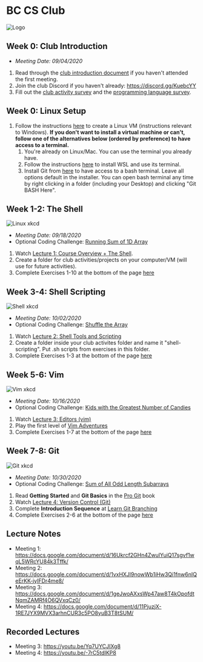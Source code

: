 # BC CS Club
![Logo](https://i.imgur.com/K2QpwMC.png)



## Week 0: Club Introduction
- *Meeting Date: 09/04/2020*
1. Read through the [club introduction document](https://docs.google.com/document/d/1yWK_GPunpKuXC55gCPNOfpcrNIuf9G5CEHaIOU95lQo/) if you haven't attended the first meeting.
2. Join the club Discord if you haven't already: https://discord.gg/KuebcYY
3. Fill out the [club activity survey](https://forms.gle/9KE8Hb8bQyduEXi46) and the [programming language survey](https://forms.gle/YL28YejfZWoetbTu8).

## Week 0: Linux Setup
1. Follow the instructions [here](https://docs.google.com/document/d/1ysMMv5nPhDEp0-l90vsOX99Jo3HtsrAspkxrqPn4jbE/) to create a Linux VM (instructions relevant to Windows). **If you don't want to install a virtual machine or can't, follow one of the alternatives below (ordered by preference) to have access to a terminal.**
   1. You're already on Linux/Mac. You can use the terminal you already have.
   2. Follow the instructions [here](https://docs.microsoft.com/en-us/windows/wsl/install-win10) to install WSL and use its terminal.
   3. Install Git from [here](https://gitforwindows.org/) to have access to a bash terminal. Leave all options default in the installer. You can open bash terminal any time by right clicking in a folder (including your Desktop) and clicking "Git BASH Here".

## Week 1-2: The Shell
![Linux xkcd](https://imgs.xkcd.com/comics/linux_user_at_best_buy.png)
- *Meeting Date: 09/18/2020*
- Optional Coding Challenge: [Running Sum of 1D Array](https://leetcode.com/problems/running-sum-of-1d-array/)

1. Watch [Lecture 1: Course Overview + The Shell](https://www.youtube.com/watch?v=Z56Jmr9Z34Q).
2. Create a folder for club activities/projects on your computer/VM (will use for future activities).
3. Complete Exercises 1-10 at the bottom of the page [here](https://missing.csail.mit.edu/2020/course-shell/)

## Week 3-4: Shell Scripting
![Shell xkcd](https://imgs.xkcd.com/comics/automation.png)
- *Meeting Date: 10/02/2020*
- Optional Coding Challenge: [Shuffle the Array](https://leetcode.com/problems/shuffle-the-array/)
1. Watch [Lecture 2: Shell Tools and Scripting](https://www.youtube.com/watch?v=kgII-YWo3Zw)
2. Create a folder inside your club activites folder and name it "shell-scripting". Put .sh scripts from exercises in this folder.
3. Complete Exercises 1-3 at the bottom of the page [here](https://missing.csail.mit.edu/2020/shell-tools/)

## Week 5-6: Vim
![Vim xkcd](https://imgs.xkcd.com/comics/real_programmers.png)
- *Meeting Date: 10/16/2020*
- Optional Coding Challenge: [Kids with the Greatest Number of Candies](https://leetcode.com/problems/kids-with-the-greatest-number-of-candies/)
1. Watch [Lecture 3: Editors (vim)](https://www.youtube.com/watch?v=a6Q8Na575qc)
2. Play the first level of [Vim Adventures](https://vim-adventures.com/)
3. Complete Exercises 1-7 at the bottom of the page [here](https://missing.csail.mit.edu/2020/editors/)

## Week 7-8: Git
![Git xkcd](https://imgs.xkcd.com/comics/git.png)
- *Meeting Date: 10/30/2020*
- Optional Coding Challenge: [Sum of All Odd Length Subarrays](https://leetcode.com/problems/sum-of-all-odd-length-subarrays/)
1. Read **Getting Started** and **Git Basics** in the [Pro Git](https://git-scm.com/book/en/v2) book
2. Watch [Lecture 4: Version Control (Git)](https://www.youtube.com/watch?v=2sjqTHE0zok)
3. Complete **Introduction Sequence** at [Learn Git Branching](https://learngitbranching.js.org/)
4. Complete Exercises 2-6 at the bottom of the page [here](https://missing.csail.mit.edu/2020/version-control/)

## Lecture Notes
- Meeting 1: https://docs.google.com/document/d/16Ukrcf2GHn4ZwulYuiQ17sgvf1wqL5WRcYU84k3Tffk/
- Meeting 2: https://docs.google.com/document/d/1vxHXJl9nowWb1iHw3Qi1fnw6nIQeErKK-jyIFDr4me8/
- Meeting 3: https://docs.google.com/document/d/1geJwoAXxsWp47aw8T4kOpofdtNqmZAMRf4O6QVxqCz0/
- Meeting 4: https://docs.google.com/document/d/11PjuzjX-1RE7JYX9MVX3arhnCUR3c5PO8yuB3T8tSUM/

## Recorded Lectures
- Meeting 3: https://youtu.be/Yq7UYCJIXg8
- Meeting 4: https://youtu.be/-7rC5tdIKP8






